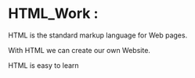 # HTML_Work :

 HTML is the standard markup language for Web pages.

 With HTML we can create our own Website. 

 HTML is easy to learn 

